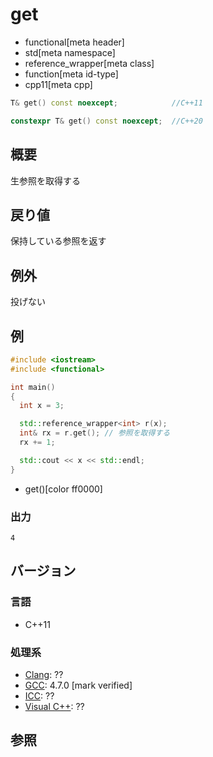 # get
* functional[meta header]
* std[meta namespace]
* reference_wrapper[meta class]
* function[meta id-type]
* cpp11[meta cpp]

```cpp
T& get() const noexcept;            //C++11

constexpr T& get() const noexcept;  //C++20
```

## 概要
生参照を取得する


## 戻り値
保持している参照を返す


## 例外
投げない


## 例
```cpp example
#include <iostream>
#include <functional>

int main()
{
  int x = 3;

  std::reference_wrapper<int> r(x);
  int& rx = r.get(); // 参照を取得する
  rx += 1;

  std::cout << x << std::endl;
}
```
* get()[color ff0000]

### 出力
```
4
```

## バージョン
### 言語
- C++11

### 処理系
- [Clang](/implementation.md#clang): ??
- [GCC](/implementation.md#gcc): 4.7.0 [mark verified]
- [ICC](/implementation.md#icc): ??
- [Visual C++](/implementation.md#visual_cpp): ??

## 参照
